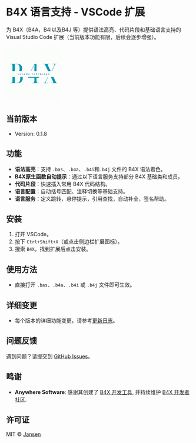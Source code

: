 # B4X 语言支持 - VSCode 扩展

为 B4X（B4A，B4i以及B4J 等）提供语法高亮、代码片段和基础语言支持的 Visual Studio Code 扩展（当前版本功能有限，后续会逐步增强）。

<img src="assets/Logo.png" width="150">

## 当前版本
- Version: 0.1.8

## 功能
- **语法高亮**：支持 `.bas`、`.b4a`、`.b4i`和`.b4j` 文件的 B4X 语法着色。
- **B4X原生函数自动提示**：通过以下语言服务支持部分 B4X 基础类和成员。
- **代码片段**：快速插入常用 B4X 代码结构。
- **语言配置**：自动括号匹配、注释切换等基础支持。
- **语言服务**：定义跳转，悬停提示，引用查找，自动补全，签名帮助。

## 安装
1. 打开 VSCode。
2. 按下 `Ctrl+Shift+X`（或点击侧边栏扩展图标）。
3. 搜索 `B4X`，找到扩展后点击安装。

## 使用方法
- 直接打开 `.bas`、`.b4a`、`.b4i` 或 `.b4j` 文件即可生效。

## 详细变更
- 每个版本的详细功能变更，请参考[更新日志](./CHANGELOG.md)。

## 问题反馈
遇到问题？请提交到 [GitHub Issues](https://github.com/Jansen611/b4x-language-support/issues)。

## 鸣谢
- **Anywhere Software**: 感谢其创建了 [B4X 开发工具](https://www.b4x.com/), 并持续维护 [B4X 开发者社区](https://www.b4x.com/android/forum/). 

## 许可证
MIT © [Jansen](https://github.com/Jansen611)
